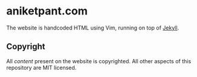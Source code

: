 aniketpant.com
==============

The website is handcoded HTML using Vim, running on top of [Jekyll](https://github.com/mojombo/jekyll).

## Copyright

All _content_ present on the website is copyrighted. All other aspects of this repository are MIT licensed.
